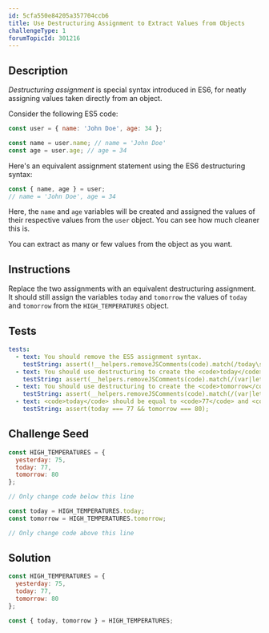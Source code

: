 ```yaml
---
id: 5cfa550e84205a357704ccb6
title: Use Destructuring Assignment to Extract Values from Objects
challengeType: 1
forumTopicId: 301216
---
```


## Description
<section id='description'>
<dfn>Destructuring assignment</dfn> is special syntax introduced in ES6, for neatly assigning values taken directly from an object.

Consider the following ES5 code:

```js
const user = { name: 'John Doe', age: 34 };

const name = user.name; // name = 'John Doe'
const age = user.age; // age = 34
```

Here's an equivalent assignment statement using the ES6 destructuring syntax:

```js
const { name, age } = user;
// name = 'John Doe', age = 34
```

Here, the <code>name</code> and <code>age</code> variables will be created and assigned the values of their respective values from the <code>user</code> object. You can see how much cleaner this is.

You can extract as many or few values from the object as you want.
</section>

## Instructions
<section id='instructions'>
Replace the two assignments with an equivalent destructuring assignment. It should still assign the variables <code>today</code> and <code>tomorrow</code> the values of <code>today</code> and <code>tomorrow</code> from the <code>HIGH_TEMPERATURES</code> object.
</section>

## Tests
<section id='tests'>

```yml
tests:
  - text: You should remove the ES5 assignment syntax.
    testString: assert(!__helpers.removeJSComments(code).match(/today\s*=\s*HIGH_TEMPERATURES\.(today|tomorrow)/g))
  - text: You should use destructuring to create the <code>today</code> variable.
    testString: assert(__helpers.removeJSComments(code).match(/(var|let|const)\s*{\s*(today[^}]*|[^,]*,\s*today)\s*}\s*=\s*HIGH_TEMPERATURES(;|\s+|\/\/)/g));
  - text: You should use destructuring to create the <code>tomorrow</code> variable.
    testString: assert(__helpers.removeJSComments(code).match(/(var|let|const)\s*{\s*(tomorrow[^}]*|[^,]*,\s*tomorrow)\s*}\s*=\s*HIGH_TEMPERATURES(;|\s+|\/\/)/g));
  - text: <code>today</code> should be equal to <code>77</code> and <code>tomorrow</code> should be equal to <code>80</code>.
    testString: assert(today === 77 && tomorrow === 80);

```

</section>

## Challenge Seed
<section id='challengeSeed'>
<div id='js-seed'>

```js
const HIGH_TEMPERATURES = {
  yesterday: 75,
  today: 77,
  tomorrow: 80
};

// Only change code below this line

const today = HIGH_TEMPERATURES.today;
const tomorrow = HIGH_TEMPERATURES.tomorrow;

// Only change code above this line
```

</div>

</section>

## Solution
<section id='solution'>

```js
const HIGH_TEMPERATURES = {
  yesterday: 75,
  today: 77,
  tomorrow: 80
};

const { today, tomorrow } = HIGH_TEMPERATURES;
```

</section>
